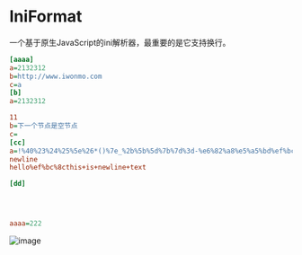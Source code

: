 # IniFormat
一个基于原生JavaScript的ini解析器，最重要的是它支持换行。
```ini
[aaaa]
a=2132312
b=http://www.iwonmo.com
c=a
[b]
a=2132312

11
b=下一个节点是空节点
c=
[cc]
a=!%40%23%24%25%5e%26*()%7e_%2b%5b%5d%7b%7d%3d-%e6%82%a8%e5%a5%bd%ef%bc%8c%e8%bf%99%e6%98%af%e4%b8%80%e4%b8%aa%e6%b5%8b%e8%af%95%e6%96%87%e6%9c%ac%e3%80%82
newline
hello%ef%bc%8cthis+is+newline+text

[dd]




aaaa=222
```
![image](https://github.com/iwonmo/IniFormat/blob/master/readme.png)
